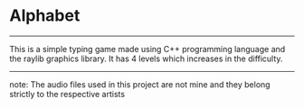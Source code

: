 # Alphabet
------------------------------------------------------------------------------------------------------------
This is a simple typing game made using C++ programming language and the raylib graphics library. It has 4 levels which increases in the difficulty.

------------------------------------------------------------------------------------------------------------
note: The audio files used in this project are not mine and they belong strictly to the respective artists
